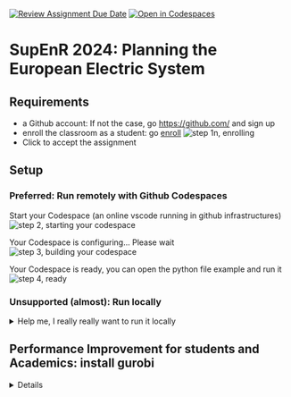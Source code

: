 [![Review Assignment Due Date](https://classroom.github.com/assets/deadline-readme-button-22041afd0340ce965d47ae6ef1cefeee28c7c493a6346c4f15d667ab976d596c.svg)](https://classroom.github.com/a/M_bX8C28)
[![Open in Codespaces](https://classroom.github.com/assets/launch-codespace-2972f46106e565e64193e422d61a12cf1da4916b45550586e14ef0a7c637dd04.svg)](https://classroom.github.com/open-in-codespaces?assignment_repo_id=17346628)
# SupEnR 2024: Planning the European Electric System

## Requirements 

* a Github account: If not the case, go https://github.com/ and sign up
* enroll the classroom as a student: go [enroll](https://classroom.github.com/a/M_bX8C28)
![step 1n, enrolling](/.assets/img/enroll1.png)
* Click to accept the assignment

## Setup

### Preferred: Run remotely with Github Codespaces
Start your Codespace (an online vscode running in github infrastructures)
![step 2, starting your codespace](/.assets/img/enroll2.png)

Your Codespace is configuring... Please wait
![step 3, building your codespace](/.assets/img/building_codespace.png)

Your Codespace is ready, you can open the python file example and run it
![step 4, ready](/.assets/img/ready.png)

### Unsupported (almost): Run locally

<details>
  <summary>Help me, I really really want to run it locally</summary>

[blue pill or red pill ?](https://en.wikipedia.org/wiki/Red_pill_and_blue_pill)
![blue pill or red pill](https://upload.wikimedia.org/wikipedia/commons/5/52/Red_and_blue_pill.jpg)

Are you sure you want to choose the red pill over the blue pill?

<details>
  <summary>Yes, I'm sure</summary>

You have to install Python and Pycharm 

#### Python
Install a compatible Python version from 3.9 to 3.12, avoid 3.13 and versions older than 3.9 

<details>
  <summary>On windows</summary>

Either:
```
winget install Python.Python.3.12
```
or download and install  https://www.python.org/ftp/python/3.12.7/python-3.12.7-amd64.exe
</details>

<details>
  <summary>On a mac</summary>

If you have Homebrew installed:
```
brew install python@3.12
```
or download and install https://www.python.org/ftp/python/3.12.7/python-3.12.7-macos11.pkg
</details>

<details>
  <summary>On linux</summary>

Hopefully if you use a linux machine, it means you're autonomous
</details>

#### Pycharm

Install the last version of Pycharm Community

<details>
  <summary>On windows</summary>

Either:
```
winget install JetBrains.PyCharm.Community
```
or download and install https://download.jetbrains.com/python/pycharm-community-2024.2.3.exe
</details>

<details>
  <summary>On a mac</summary>

If you have Homebrew installed:
```
brew install --cask pycharm-ce
```
or download and install https://download.jetbrains.com/python/pycharm-community-2024.2.3.dmg
</details>

<details>
  <summary>On linux</summary>

download and install https://download.jetbrains.com/python/pycharm-community-2024.2.3.tar.gz
</details>

#### Setting up Pycharm 

TO COME

</details>

</details>

## Performance Improvement for students and Academics: install gurobi

<details>

* connect to the university wifi or maybe eduroam wifi
* go and register here with you student email: https://portal.gurobi.com/iam/register
  ![registration page 1/3](/.assets/img/gurobi_registration.png)
* register as a student
  ![registration page 2/3](/.assets/img/gurobi_registration2.png)
* set a password !
* request a 'WLS license' on this page: https://portal.gurobi.com/iam/licenses/request
  ![license 1/3](/.assets/img/gurobi_license1.png)
* go and download your license file it should be a gurobi.lic file: https://license.gurobi.com/manager/licenses
  ![license 2/3](/.assets/img/gurobi_license2.png)
* put your gurobi license at the root of your git project using drag and drop
  ![license 3/3](/.assets/img/gurobi_license3.png)

now in your python script replace
```python
result = network.optimize(solver_name="highs")
```
with
```python
import os
os.environ['GRB_LICENSE_FILE'] = os.path.join(os.path.dirname(__file__), 'gurobi.lic')
result = network.optimize(solver_name="gurobi")
```

Hopefully it should work
</details>
